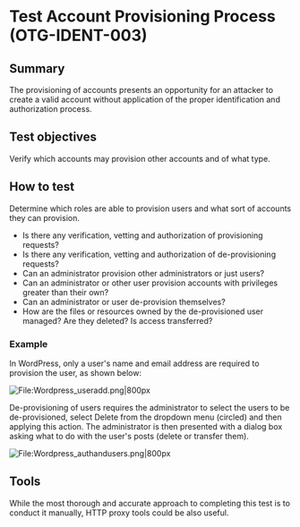 # Test Account Provisioning Process (OTG-IDENT-003)


## Summary

The provisioning of accounts presents an opportunity for an attacker to create a valid account without application of the proper identification and authorization process.


## Test objectives

Verify which accounts may provision other accounts and of what type.


## How to test

Determine which roles are able to provision users and what sort of accounts they can provision.

* Is there any verification, vetting and authorization of provisioning requests?
* Is there any verification, vetting and authorization of de-provisioning requests?
* Can an administrator provision other administrators or just users?
* Can an administrator or other user provision accounts with privileges greater than their own?
* Can an administrator or user de-provision themselves?
* How are the files or resources owned by the de-provisioned user managed? Are they deleted? Is access transferred?


### Example

In WordPress, only a user's name and email address are required to provision the user, as shown below:

![File:Wordpress_useradd.png|800px](https://www.owasp.org/images/thumb/4/49/Wordpress_useradd.png/800px-Wordpress_useradd.png)


De-provisioning of users requires the administrator to select the users to be de-provisioned, select Delete from the dropdown menu (circled) and then applying this action. The administrator is then presented with a dialog box asking what to do with the user's posts (delete or transfer them).

![File:Wordpress_authandusers.png|800px](https://www.owasp.org/images/thumb/6/63/Wordpress_authandusers.png/800px-Wordpress_authandusers.png)


## Tools

While the most thorough and accurate approach to completing this test is to conduct it manually, HTTP proxy tools could be also useful.
